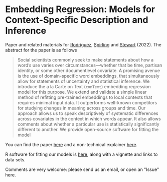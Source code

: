 # Embedding Regression: Models for Context-Specific Description and Inference

Paper and related materials for [Rodriguez](http://prodriguezsosa.com/), [Spirling](http://www.arthurspirling.org) and [Stewart](https://scholar.princeton.edu/bstewart/home) (2022). The abstract for the paper is as follows

>Social scientists commonly seek to make statements about how a word’s use varies
over circumstances—whether that be time, partisan identity, or some other documentlevel covariate. A promising avenue is the use of domain-specific word embeddings, that
simultaneously allow for statements of uncertainty and statistical inference. We introduce the a la Carte on Text (`conText`) embedding regression model for this purpose.
We extend and validate a simple linear method of refitting pre-trained embeddings to local contexts that requires minimal input data. It outperforms well-known competitors for studying changes in meaning across groups and time. Our approach allows us to speak descriptively of systematic differences across covariates in the context in which words appear. It also allows comments about whether a particular use is statistically significantly different to another. We provide open-source software for fitting the model

You can find the paper [here](https://github.com/prodriguezsosa/EmbeddingRegression/blob/main/Paper/embedregression2.pdf) and a non-technical explainer [here](https://github.com/prodriguezsosa/EmbeddingRegression/blob/master/Explainer/explainer.md).

R software for fitting our models is [here](https://github.com/prodriguezsosa/conText), along with a vignette and links to data sets.

Comments are very welcome: please send us an email, or open an "Issue" here.



